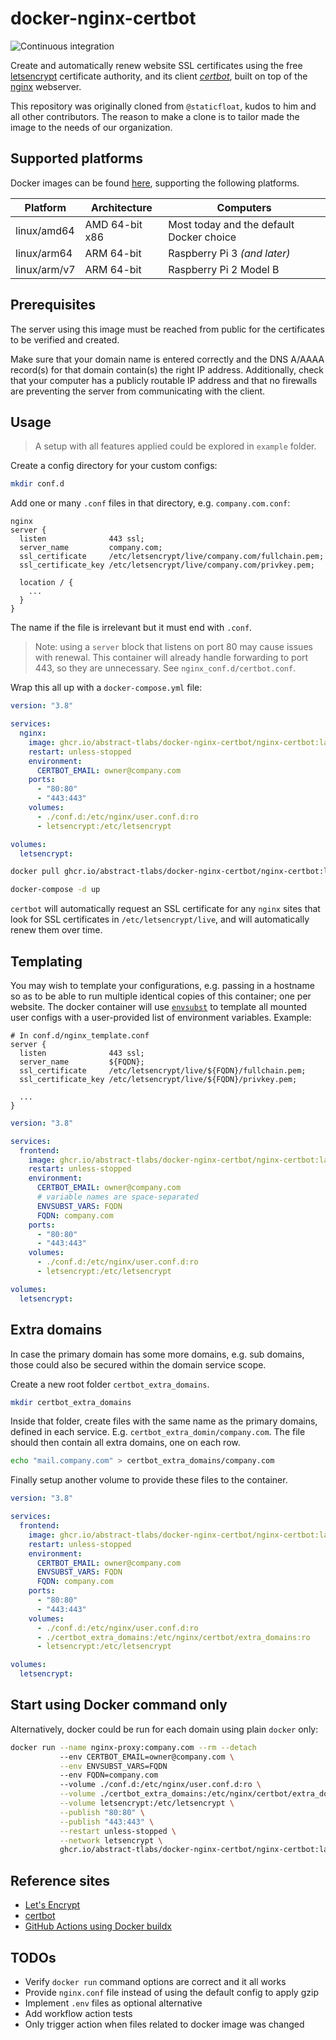 # docker-nginx-certbot

![Continuous integration](https://github.com/abstract-tlabs/docker-nginx-certbot/workflows/ci/badge.svg?branch=master)

Create and automatically renew website SSL certificates using the free [letsencrypt](https://letsencrypt.org/) certificate authority, and its client [_certbot_](https://certbot.eff.org/), built on top of the [nginx](https://www.nginx.com/) webserver.

This repository was originally cloned from `@staticfloat`, kudos to him and all other contributors. The reason to make a clone is to tailor made the image to the needs of our organization.

## Supported platforms

Docker images can be found [here](https://github.com/orgs/abstract-tlabs/packages/container/package/docker-nginx-certbot%2Fnginx-certbot), supporting the following platforms.

| Platform     | Architecture   | Computers                                |
| ------------ | -------------- | ---------------------------------------- |
| linux/amd64  | AMD 64-bit x86 | Most today and the default Docker choice |
| linux/arm64  | ARM 64-bit     | Raspberry Pi 3 _(and later)_             |
| linux/arm/v7 | ARM 64-bit     | Raspberry Pi 2 Model B                   |

## Prerequisites

The server using this image must be reached from public for the certificates to be verified and created.

Make sure that your domain name is entered correctly and the DNS A/AAAA record(s) for that domain contain(s) the right IP address. Additionally, check that your computer has a publicly routable IP address and that no firewalls are preventing the server from communicating with the client.

## Usage

> A setup with all features applied could be explored in `example` folder.

Create a config directory for your custom configs:

```sh
mkdir conf.d
```

Add one or many `.conf` files in that directory, e.g. `company.com.conf`:

```nginx
nginx
server {
  listen              443 ssl;
  server_name         company.com;
  ssl_certificate     /etc/letsencrypt/live/company.com/fullchain.pem;
  ssl_certificate_key /etc/letsencrypt/live/company.com/privkey.pem;

  location / {
    ...
  }
}
```

The name if the file is irrelevant but it must end with `.conf`.

> Note: using a `server` block that listens on port 80 may cause issues with renewal. This container will already handle forwarding to port 443, so they are unnecessary. See `nginx_conf.d/certbot.conf`.

Wrap this all up with a `docker-compose.yml` file:

```yml
version: "3.8"

services:
  nginx:
    image: ghcr.io/abstract-tlabs/docker-nginx-certbot/nginx-certbot:latest
    restart: unless-stopped
    environment:
      CERTBOT_EMAIL: owner@company.com
    ports:
      - "80:80"
      - "443:443"
    volumes:
      - ./conf.d:/etc/nginx/user.conf.d:ro
      - letsencrypt:/etc/letsencrypt

volumes:
  letsencrypt:
```

```sh
docker pull ghcr.io/abstract-tlabs/docker-nginx-certbot/nginx-certbot:latest
```

```sh
docker-compose -d up
```

`certbot` will automatically request an SSL certificate for any `nginx` sites that look for SSL certificates in `/etc/letsencrypt/live`, and will automatically renew them over time.

## Templating

You may wish to template your configurations, e.g. passing in a hostname so as to be able to run multiple identical copies of this container; one per website. The docker container will use [`envsubst`](https://www.gnu.org/software/gettext/manual/html_node/envsubst-Invocation.html) to template all mounted user configs with a user-provided list of environment variables. Example:

```nginx
# In conf.d/nginx_template.conf
server {
  listen              443 ssl;
  server_name         ${FQDN};
  ssl_certificate     /etc/letsencrypt/live/${FQDN}/fullchain.pem;
  ssl_certificate_key /etc/letsencrypt/live/${FQDN}/privkey.pem;

  ...
}
```

```yml
version: "3.8"

services:
  frontend:
    image: ghcr.io/abstract-tlabs/docker-nginx-certbot/nginx-certbot:latest
    restart: unless-stopped
    environment:
      CERTBOT_EMAIL: owner@company.com
      # variable names are space-separated
      ENVSUBST_VARS: FQDN
      FQDN: company.com
    ports:
      - "80:80"
      - "443:443"
    volumes:
      - ./conf.d:/etc/nginx/user.conf.d:ro
      - letsencrypt:/etc/letsencrypt

volumes:
  letsencrypt:
```

## Extra domains

In case the primary domain has some more domains, e.g. sub domains, those could also be secured within the domain service scope.

Create a new root folder `certbot_extra_domains`.

```sh
mkdir certbot_extra_domains
```

Inside that folder, create files with the same name as the primary domains, defined in each service. E.g. `certbot_extra_domin/company.com`. The file should then contain all extra domains, one on each row.

```sh
echo "mail.company.com" > certbot_extra_domains/company.com
```

Finally setup another volume to provide these files to the container.

```yml
version: "3.8"

services:
  frontend:
    image: ghcr.io/abstract-tlabs/docker-nginx-certbot/nginx-certbot:latest
    restart: unless-stopped
    environment:
      CERTBOT_EMAIL: owner@company.com
      ENVSUBST_VARS: FQDN
      FQDN: company.com
    ports:
      - "80:80"
      - "443:443"
    volumes:
      - ./conf.d:/etc/nginx/user.conf.d:ro
      - ./certbot_extra_domains:/etc/nginx/certbot/extra_domains:ro
      - letsencrypt:/etc/letsencrypt

volumes:
  letsencrypt:
```

## Start using Docker command only

Alternatively, docker could be run for each domain using plain `docker` only:

```sh
docker run --name nginx-proxy:company.com --rm --detach
           --env CERTBOT_EMAIL=owner@company.com \
           --env ENVSUBST_VARS=FQDN
           --env FQDN=company.com
           --volume ./conf.d:/etc/nginx/user.conf.d:ro \
           --volume ./certbot_extra_domains:/etc/nginx/certbot/extra_domains:ro \
           --volume letsencrypt:/etc/letsencrypt \
           --publish "80:80" \
           --publish "443:443" \
           --restart unless-stopped \
           --network letsencrypt \
           ghcr.io/abstract-tlabs/docker-nginx-certbot/nginx-certbot:latest
```

## Reference sites

- [Let's Encrypt](https://letsencrypt.org/)
- [certbot](https://certbot.eff.org/)
- [GitHub Actions using Docker buildx](https://github.com/marketplace/actions/build-and-push-docker-images#usage)

## TODOs

- Verify `docker run` command options are correct and it all works
- Provide `nginx.conf` file instead of using the default config to apply gzip
- Implement `.env` files as optional alternative
- Add workflow action tests
- Only trigger action when files related to docker image was changed
